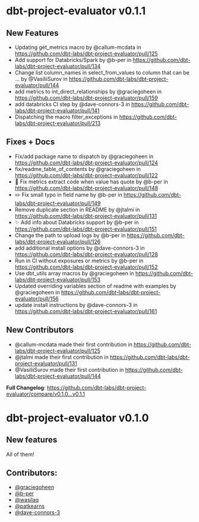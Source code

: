 # dbt-project-evaluator v0.1.1
## New Features
* Updating get_metrics macro by @callum-mcdata in https://github.com/dbt-labs/dbt-project-evaluator/pull/125
* Add support for Databricks/Spark by @b-per in https://github.com/dbt-labs/dbt-project-evaluator/pull/134
* Change list column_names in select_from_values to column that can be … by @VasiliiSurov in https://github.com/dbt-labs/dbt-project-evaluator/pull/144
* add metrics to int_direct_relationships by @graciegoheen in https://github.com/dbt-labs/dbt-project-evaluator/pull/159
* add databricks CI step by @dave-connors-3 in https://github.com/dbt-labs/dbt-project-evaluator/pull/141
* Dispatching the macro filter_exceptions in https://github.com/dbt-labs/dbt-project-evaluator/pull/213

## Fixes + Docs
* Fix/add package name to dispatch by @graciegoheen in https://github.com/dbt-labs/dbt-project-evaluator/pull/124
* fix/readme_table_of_contents by @graciegoheen in https://github.com/dbt-labs/dbt-project-evaluator/pull/122
* 🐛 Fix metrics extract code when value has quote by @b-per in https://github.com/dbt-labs/dbt-project-evaluator/pull/148
* ✏️ Fix small typo in field name by @b-per in https://github.com/dbt-labs/dbt-project-evaluator/pull/149
* Remove duplicate section in README by @jtalmi in https://github.com/dbt-labs/dbt-project-evaluator/pull/131
* ✨ Add info about Databricks support by @b-per in https://github.com/dbt-labs/dbt-project-evaluator/pull/151
* Change the path to upload logs by @b-per in https://github.com/dbt-labs/dbt-project-evaluator/pull/126
* add additional install options by @dave-connors-3 in https://github.com/dbt-labs/dbt-project-evaluator/pull/128
* Run in CI without exposures or metrics by @b-per in https://github.com/dbt-labs/dbt-project-evaluator/pull/152
* Use dbt_utils array macros by @graciegoheen in https://github.com/dbt-labs/dbt-project-evaluator/pull/153
* Updated overriding variables section of readme with examples by @graciegoheen in https://github.com/dbt-labs/dbt-project-evaluator/pull/156
* update install instructions by @dave-connors-3 in https://github.com/dbt-labs/dbt-project-evaluator/pull/161

## New Contributors
* @callum-mcdata made their first contribution in https://github.com/dbt-labs/dbt-project-evaluator/pull/125
* @jtalmi made their first contribution in https://github.com/dbt-labs/dbt-project-evaluator/pull/131
* @VasiliiSurov made their first contribution in https://github.com/dbt-labs/dbt-project-evaluator/pull/144

**Full Changelog**: https://github.com/dbt-labs/dbt-project-evaluator/compare/v0.1.0...v0.1.1
# dbt-project-evaluator v0.1.0

## New features
All of them!

## Contributors:
- [@graciegoheen](https://github.com/graciegoheen)
- [@b-per](https://github.com/b-per)
- [@wasilaq](https://github.com/wasilaq)
- [@patkearns](https://github.com/patkearns) 
- [@dave-connors-3](https://github.com/dave-connors-3)

